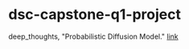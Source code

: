 # dsc-capstone-q1-project

deep_thoughts, "Probabilistic Diffusion Model." [link](https://www.bilibili.com/video/BV1b541197HX/?spm_id_from=333.999.0.0&vd_source=333c8cee052e0a48b962f3df2a7e14ff)
